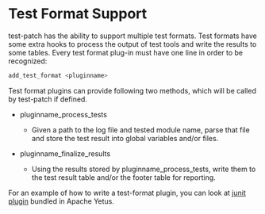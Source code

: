 <!---
  Licensed to the Apache Software Foundation (ASF) under one
  or more contributor license agreements.  See the NOTICE file
  distributed with this work for additional information
  regarding copyright ownership.  The ASF licenses this file
  to you under the Apache License, Version 2.0 (the
  "License"); you may not use this file except in compliance
  with the License.  You may obtain a copy of the License at

    http://www.apache.org/licenses/LICENSE-2.0

  Unless required by applicable law or agreed to in writing,
  software distributed under the License is distributed on an
  "AS IS" BASIS, WITHOUT WARRANTIES OR CONDITIONS OF ANY
  KIND, either express or implied.  See the License for the
  specific language governing permissions and limitations
  under the License.
-->

Test Format Support
==================

test-patch has the ability to support multiple test formats. Test formats have some extra hooks to process the output of test tools and write the results to some tables. Every test format plug-in must have one line in order to be recognized:

```bash
add_test_format <pluginname>
```

Test format plugins can provide following two methods, which will be called by test-patch if defined.

* pluginname\_process\_tests

    - Given a path to the log file and tested module name, parse that file and store the test result into global variables and/or files.

* pluginname\_finalize\_results

    - Using the results stored by pluginname\_process\_tests, write them to the test result table and/or the footer table for reporting.

For an example of how to write a test-format plugin, you can look at [junit plugin](https://github.com/apache/yetus/blob/master/precommit/test-patch.d/junit.sh) bundled in Apache Yetus.